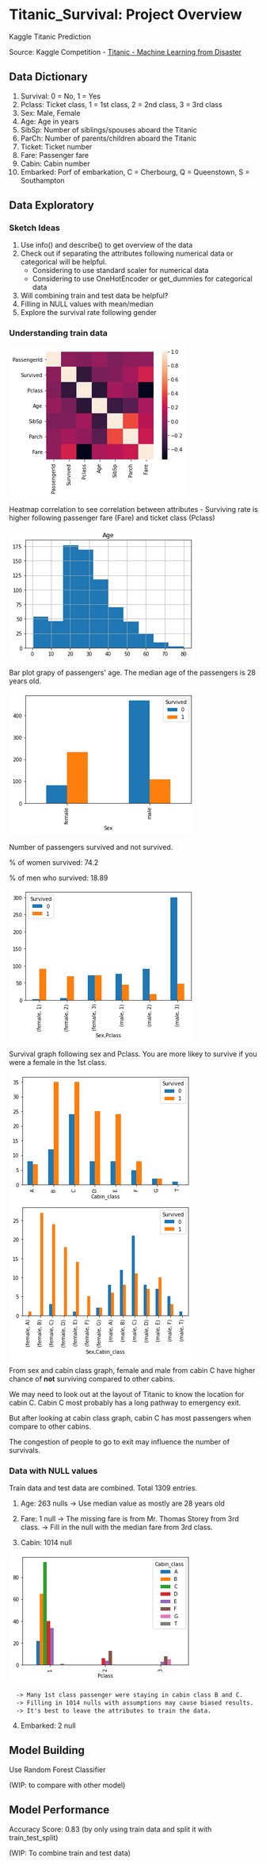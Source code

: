 # Titanic_Survival: Project Overview
Kaggle Titanic Prediction

Source: Kaggle Competition - [Titanic - Machine Learning from Disaster](https://www.kaggle.com/c/titanic/data)

## Data Dictionary
1. Survival: 0 = No, 1 = Yes
2. Pclass: Ticket class, 1 = 1st class, 2 = 2nd class, 3 = 3rd class
3. Sex: Male, Female
4. Age: Age in years
5. SibSp: Number of siblings/spouses aboard the Titanic
6. ParCh: Number of parents/children aboard the Titanic
7. Ticket: Ticket number
8. Fare: Passenger fare
9. Cabin: Cabin number
10. Embarked: Porf of embarkation, C = Cherbourg, Q = Queenstown, S = Southampton

## Data Exploratory

### Sketch Ideas
1. Use info() and describe() to get overview of the data
2. Check out if separating the attributes following numerical data or categorical will be helpful.
      - Considering to use standard scaler for numerical data
      - Considering to use OneHotEncoder or get_dummies for categorical data
3. Will combining train and test data be helpful?
4. Filling in NULL values with mean/median
5. Explore the survival rate following gender

### Understanding train data

![heatmap](https://github.com/alyaafifahazmi/Titanic_Survival/blob/main/heatmap_titanic.png)

Heatmap correlation to see correlation between attributes
      - Surviving rate is higher following passenger fare (Fare) and ticket class (Pclass)

![age](https://github.com/alyaafifahazmi/Titanic_Survival/blob/main/age.png)

Bar plot grapy of passengers' age. 
The median age of the passengers is 28 years old. 

![sex](https://github.com/alyaafifahazmi/Titanic_Survival/blob/main/sex.png)

Number of passengers survived and not survived.

% of women survived: 74.2

% of men who survived: 18.89

![sex_pclass](https://github.com/alyaafifahazmi/Titanic_Survival/blob/main/sex_pclass.png)

Survival graph following sex and Pclass.
You are more likey to survive if you were a female in the 1st class. 

![cabinclass](https://github.com/alyaafifahazmi/Titanic_Survival/blob/main/cabinclass.png)
![sex_cabinclass](https://github.com/alyaafifahazmi/Titanic_Survival/blob/main/sex_cabinclass.png)

From sex and cabin class graph, female and male from cabin C have higher chance of **not** surviving compared to other cabins.

We may need to look out at the layout of Titanic to know the location for cabin C. Cabin C most probably has a long pathway to emergency exit.

But after looking at cabin class graph, cabin C has most passengers when compare to other cabins.

The congestion of people to go to exit may influence the number of survivals.


### Data with NULL values

Train data and test data are combined. 
Total 1309 entries. 

1. Age: 263 nulls
      -> Use median value as mostly are 28 years old

2. Fare: 1 null 
      -> The missing fare is from Mr. Thomas Storey from 3rd class. 
      -> Fill in the null with the median fare from 3rd class.

3. Cabin: 1014 null

![cabinclass_pclass](https://github.com/alyaafifahazmi/Titanic_Survival/blob/main/cabinclass_pclass.png)

      -> Many 1st class passenger were staying in cabin class B and C. 
      -> Filling in 1014 nulls with assumptions may cause biased results. 
      -> It's best to leave the attributes to train the data. 

4. Embarked: 2 null


## Model Building

Use Random Forest Classifier

(WIP: to compare with other model)

## Model Performance
Accuracy Score: 0.83 (by only using train data and split it with train_test_split)

(WIP: To combine train and test data)
